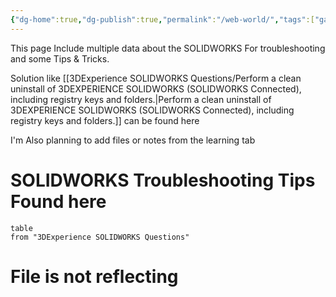 ```yaml
---
{"dg-home":true,"dg-publish":true,"permalink":"/web-world/","tags":["gardenEntry"],"dgPassFrontmatter":true}
---
```


This page Include multiple data about the SOLIDWORKS For troubleshooting and some Tips & Tricks.

Solution like [[3DExperience SOLIDWORKS Questions/Perform a clean uninstall of 3DEXPERIENCE SOLIDWORKS (SOLIDWORKS Connected), including registry keys and folders.\|Perform a clean uninstall of 3DEXPERIENCE SOLIDWORKS (SOLIDWORKS Connected), including registry keys and folders.]] can be found here

I'm Also planning to add files or notes from the learning tab
# SOLIDWORKS Troubleshooting Tips Found here
``` dataview
table
from "3DExperience SOLIDWORKS Questions"
```

# File is not reflecting